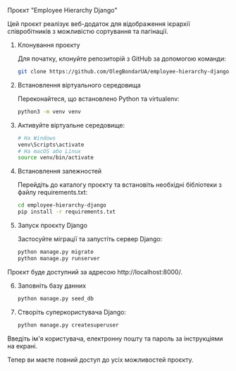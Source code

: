 Проєкт "Employee Hierarchy Django"

Цей проєкт реалізує веб-додаток для відображення ієрархії співробітників з можливістю сортування та пагінації.

1. Клонування проєкту

    Для початку, клонуйте репозиторій з GitHub за допомогою команди:

    ```bash
    git clone https://github.com/OlegBondarUA/employee-hierarchy-django.git

2. Встановлення віртуального середовища

    Переконайтеся, що встановлено Python та virtualenv:

    ```bash
    python3 -m venv venv
   
3. Активуйте віртуальне середовище:
    ```bash
    # На Windows
    venv\Scripts\activate
    # На macOS або Linux
    source venv/bin/activate

4. Встановлення залежностей

    Перейдіть до каталогу проєкту та встановіть необхідні бібліотеки з файлу requirements.txt:
    ```bash
    cd employee-hierarchy-django
    pip install -r requirements.txt
   
5. Запуск проєкту Django

    Застосуйте міграції та запустіть сервер Django:
    ```bash
    python manage.py migrate
    python manage.py runserver
Проєкт буде доступний за адресою http://localhost:8000/.

6. Заповніть базу данних
    ```bash
    python manage.py seed_db       
   
7. Створіть суперкористувача Django:

    ```bash
   python manage.py createsuperuser
   
Введіть ім'я користувача, електронну пошту та пароль за інструкціями на екрані.

Тепер ви маєте повний доступ до усіх можливостей проєкту.